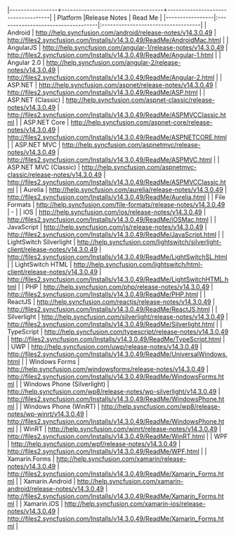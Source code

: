 |-----------------+------------------------------------+------------------------------------|
|   Platform      |Release Notes                       | Read Me                            |
|-----------------|:-----------------------------------|:-----------------------------------|
| Android                      | <http://help.syncfusion.com/android/release-notes/v14.3.0.49>                          | <http://files2.syncfusion.com/Installs/v14.3.0.49/ReadMe/AndroidMac.html>        |
| AngularJS                    | <http://help.syncfusion.com/angular-1/release-notes/v14.3.0.49>                        | <http://files2.syncfusion.com/Installs/v14.3.0.49/ReadMe/Angular-1.html> |
| Angular 2.0                  | <http://help.syncfusion.com/angular-2/release-notes/v14.3.0.49>                        | <http://files2.syncfusion.com/Installs/v14.3.0.49/ReadMe/Angular-2.html> |
| ASP.NET                      | <http://help.syncfusion.com/aspnet/release-notes/v14.3.0.49>                           | <http://files2.syncfusion.com/Installs/v14.3.0.49/ReadMe/ASP.html>               |
| ASP.NET (Classic)              | <http://help.syncfusion.com/aspnet-classic/release-notes/v14.3.0.49>                   | <http://files2.syncfusion.com/Installs/v14.3.0.49/ReadMe/ASPMVCClassic.html>     |
| ASP.NET Core	               | <http://help.syncfusion.com/aspnet-core/release-notes/v14.3.0.49>                      | <http://files2.syncfusion.com/Installs/v14.3.0.49/ReadMe/ASPNETCORE.html>     |
| ASP.NET MVC                  | <http://help.syncfusion.com/aspnetmvc/release-notes/v14.3.0.49>                        | <http://files2.syncfusion.com/Installs/v14.3.0.49/ReadMe/ASPMVC.html>            |
| ASP.NET MVC (Classic)         | <http://help.syncfusion.com/aspnetmvc-classic/release-notes/v14.3.0.49>                | <http://files2.syncfusion.com/Installs/v14.3.0.49/ReadMe/ASPMVCClassic.html>     |
| Aurelia                      | <http://help.syncfusion.com/aurelia/release-notes/v14.3.0.49>                        | <http://files2.syncfusion.com/Installs/v14.3.0.49/ReadMe/Aurelia.html> |
| File Formats                  | <http://help.syncfusion.com/file-formats/release-notes/v14.3.0.49>                     | -                                                                                |
| iOS                          | <http://help.syncfusion.com/ios/release-notes/v14.3.0.49>                              | <http://files2.syncfusion.com/Installs/v14.3.0.49/ReadMe/iOSMac.html>            |
| JavaScript                   | <http://help.syncfusion.com/js/release-notes/v14.3.0.49>                               | <http://files2.syncfusion.com/Installs/v14.3.0.49/ReadMe/JavaScript.html>        |
| LightSwitch Silverlight      | <http://help.syncfusion.com/lightswitch/silverlight-client/release-notes/v14.3.0.49>   | <http://files2.syncfusion.com/Installs/v14.3.0.49/ReadMe/LightSwitchSL.html>     |
| LightSwitch HTML             | <http://help.syncfusion.com/lightswitch/html-client/release-notes/v14.3.0.49>          | <http://files2.syncfusion.com/Installs/v14.3.0.49/ReadMe/LightSwitchHTML.html>   |
| PHP                  		   | <http://help.syncfusion.com/php/release-notes/v14.3.0.49>                              | <http://files2.syncfusion.com/Installs/v14.3.0.49/ReadMe/PHP.html> |
| ReactJS                  		   | <http://help.syncfusion.com/reactjs/release-notes/v14.3.0.49>                      | <http://files2.syncfusion.com/Installs/v14.3.0.49/ReadMe/ReactJS.html> |
| Silverlight                  | <http://help.syncfusion.com/silverlight/release-notes/v14.3.0.49>                      | <http://files2.syncfusion.com/Installs/v14.3.0.49/ReadMe/Silverlight.html>       |
| TypeScript                   | <http://help.syncfusion.com/typescript/release-notes/v14.3.0.49>                       | <http://files2.syncfusion.com/Installs/v14.3.0.49/ReadMe/TypeScript.html> |
| UWP                          | <http://help.syncfusion.com/uwp/release-notes/v14.3.0.49>                              | <http://files2.syncfusion.com/Installs/v14.3.0.49/ReadMe/UniversalWindows.html>  |
| Windows Forms                | <http://help.syncfusion.com/windowsforms/release-notes/v14.3.0.49>                     | <http://files2.syncfusion.com/Installs/v14.3.0.49/ReadMe/WindowsForms.html>      |
| Windows Phone (Silverlight)  | <http://help.syncfusion.com/wp8/release-notes/wp-silverlight/v14.3.0.49>               | <http://files2.syncfusion.com/Installs/v14.3.0.49/ReadMe/WindowsPhone.html>      |
| Windows Phone  (WinRT)       | <http://help.syncfusion.com/wp8/release-notes/wp-winrt/v14.3.0.49>                     |  <http://files2.syncfusion.com/Installs/v14.3.0.49/ReadMe/WindowsPhone.html>     |
| WinRT                        | <http://help.syncfusion.com/winrt/release-notes/v14.3.0.49>                            | <http://files2.syncfusion.com/Installs/v14.3.0.49/ReadMe/WinRT.html>             |
| WPF                          | <http://help.syncfusion.com/wpf/release-notes/v14.3.0.49>                              | <http://files2.syncfusion.com/Installs/v14.3.0.49/ReadMe/WPF.html>               |
| Xamarin.Forms                | <http://help.syncfusion.com/xamarin/release-notes/v14.3.0.49>                          | <http://files2.syncfusion.com/Installs/v14.3.0.49/ReadMe/Xamarin_Forms.html>     |
| Xamarin.Android              | <http://help.syncfusion.com/xamarin-android/release-notes/v14.3.0.49>                  | <http://files2.syncfusion.com/Installs/v14.3.0.49/ReadMe/Xamarin_Forms.html>     |
| Xamarin.iOS                  | <http://help.syncfusion.com/xamarin-ios/release-notes/v14.3.0.49>                      | <http://files2.syncfusion.com/Installs/v14.3.0.49/ReadMe/Xamarin_Forms.html>     |

